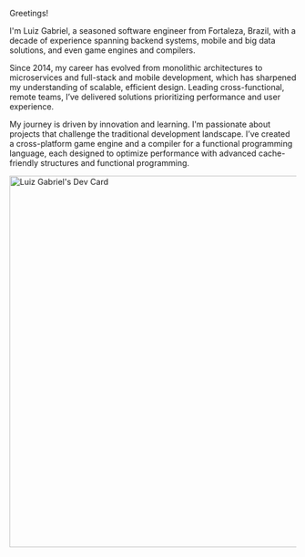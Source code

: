 Greetings!

I'm Luiz Gabriel, a seasoned software engineer from Fortaleza, Brazil, with a decade of experience spanning backend systems, mobile and big data solutions, and even game engines and compilers.

Since 2014, my career has evolved from monolithic architectures to microservices and full-stack and mobile development, which has sharpened my understanding of scalable, efficient design. 
Leading cross-functional, remote teams, I’ve delivered solutions prioritizing performance and user experience.

My journey is driven by innovation and learning. I'm passionate about projects that challenge the traditional development landscape. 
I’ve created a cross-platform game engine and a compiler for a functional programming language, each designed to optimize performance with advanced cache-friendly structures and functional programming.
        
<a href="https://app.daily.dev/luizgabriel"><img src="https://api.daily.dev/devcards/v2/CSftGDWVblJyWhh2FSxmw.png?r=wlv&type=wide" width="652" alt="Luiz Gabriel's Dev Card"/></a>

